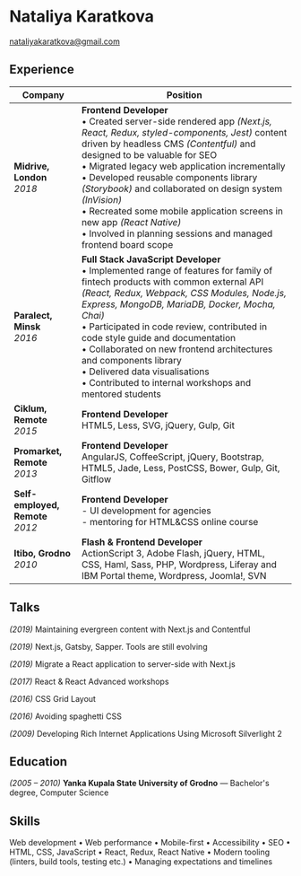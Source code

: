 # Nataliya Karatkova
nataliyakaratkova@gmail.com

## Experience

| Company | Position |
| --- | --- |
| **Midrive, London** <br> *2018* | **Frontend Developer** <br> • Created server-side rendered app *(Next.js, React, Redux, styled-components, Jest)* content driven by headless CMS *(Contentful)* and designed to be valuable for SEO<br> • Migrated legacy web application incrementally<br> • Developed reusable components library *(Storybook)* and collaborated on design system *(InVision)*<br> • Recreated some mobile application screens in new app *(React Native)*<br> • Involved in planning sessions and managed frontend board scope |
| **Paralect, Minsk** <br> *2016* | **Full Stack JavaScript Developer** <br> • Implemented range of features for family of fintech products with common external API *(React, Redux, Webpack, CSS Modules, Node.js, Express, MongoDB, MariaDB, Docker, Mocha, Chai)* <br> • Participated in code review, contributed in code style guide and documentation <br> • Collaborated on new frontend architectures and components library <br> • Delivered data visualisations <br> • Contributed to internal workshops and mentored students |
| **Ciklum, Remote** <br> *2015* | **Frontend Developer** <br> HTML5, Less, SVG, jQuery, Gulp, Git |
| **Promarket, Remote** <br> *2013* | **Frontend Developer** <br> AngularJS, CoffeeScript, jQuery, Bootstrap, HTML5, Jade, Less, PostCSS, Bower, Gulp, Git, Gitflow |
| **Self-employed, Remote** <br> *2012* | **Frontend Developer** <br> - UI development for agencies <br> - mentoring for HTML&CSS online course |
| **Itibo, Grodno** <br> *2010* | **Flash & Frontend Developer** <br> ActionScript 3, Adobe Flash, jQuery, HTML, CSS, Haml, Sass, PHP, Wordpress, Liferay and IBM Portal theme, Wordpress, Joomla!, SVN |

## Talks
*(2019)* Maintaining evergreen content with Next.js and Contentful

*(2019)* Next.js, Gatsby, Sapper. Tools are still evolving

*(2019)* Migrate a React application to server-side with Next.js

*(2017)* React & React Advanced workshops

*(2016)* CSS Grid Layout

*(2016)* Avoiding spaghetti CSS

*(2009)* Developing Rich Internet Applications Using Microsoft Silverlight 2

## Education

*(2005 – 2010)* **Yanka Kupala State University of Grodno** — Bachelor's degree, Computer Science

## Skills

Web development • Web performance • Mobile-first • Accessibility • SEO • HTML, CSS, JavaScript • React, Redux, React Native • Modern tooling (linters, build tools, testing etc.) • Managing expectations and timelines
